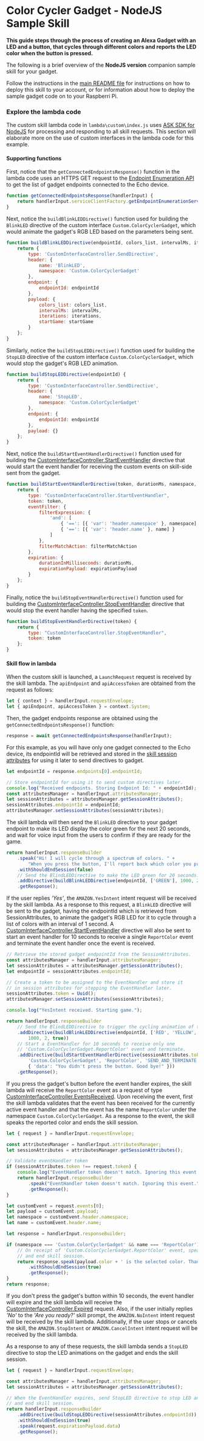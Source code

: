 # Color Cycler Gadget - NodeJS Sample Skill

**This guide steps through the process of creating an Alexa Gadget with an LED and a button, that cycles through different colors and reports the LED color when the button is pressed.**

The following is a brief overview of the **NodeJS version** companion sample skill for your gadget.

Follow the instructions in the [main README file](../../README.md) for instructions on how to deploy this skill to your account, or for information about how to deploy the sample gadget code on to your Raspberri Pi.


### Explore the lambda code

The custom skill lambda code in `lambda\custom\index.js` uses [ASK SDK for NodeJS](https://developer.amazon.com/docs/alexa-skills-kit-sdk-for-nodejs/overview.html) for processing and responding to all skill requests. This section will elaborate more on the use of custom interfaces in the lambda code for this example.

#### Supporting functions

First, notice that the `getConnectedEndpointsResponse()` function in the lambda code uses an HTTPS GET request to the [Endpoint Enumeration API](https://developer.amazon.com/docs/alexa-gadgets-toolkit/send-gadget-custom-directive-from-skill.html#call-endpoint-enumeration-api) to get the list of gadget endpoints connected to the Echo device.
```javascript
function getConnectedEndpointsResponse(handlerInput) {
    return handlerInput.serviceClientFactory.getEndpointEnumerationServiceClient().getEndpoints();
}
```

Next, notice the `buildBlinkLEDDirective()` function used for building the `BlinkLED` directive of the custom interface `Custom.ColorCyclerGadget`, which would animate the gadget's RGB LED based on the parameters being sent.

```javascript
function buildBlinkLEDDirective(endpointId, colors_list, intervalMs, iterations, startGame) {
    return {
        type: 'CustomInterfaceController.SendDirective',
        header: {
            name: 'BlinkLED',
            namespace: 'Custom.ColorCyclerGadget'
        },
        endpoint: {
            endpointId: endpointId
        },
        payload: {
            colors_list: colors_list,
            intervalMs: intervalMs,
            iterations: iterations,
            startGame: startGame
        }
    };
}
```

Similarly, notice the `buildStopLEDDirective()` function used for building the `StopLED` directive of the custom interface `Custom.ColorCyclerGadget`, which would stop the gadget's RGB LED animation.

```javascript
function buildStopLEDDirective(endpointId) {
    return {
        type: 'CustomInterfaceController.SendDirective',
        header: {
            name: 'StopLED',
            namespace: 'Custom.ColorCyclerGadget'
        },
        endpoint: {
            endpointId: endpointId
        },
        payload: {}
    };
}
```

Next, notice the `buildStartEventHandlerDirective()` function used for building the [CustomInterfaceController.StartEventHandler](https://developer.amazon.com/docs/alexa-gadgets-toolkit/receive-custom-event-from-gadget.html#start) directive that would start the event handler for receiving the custom events on skill-side sent from the gadget.

```javascript
function buildStartEventHandlerDirective(token, durationMs, namespace, name, filterMatchAction, expirationPayload) {
    return {
        type: "CustomInterfaceController.StartEventHandler",
        token: token,
        eventFilter: {
            filterExpression: {
                'and': [
                    { '==': [{ 'var': 'header.namespace' }, namespace] },
                    { '==': [{ 'var': 'header.name' }, name] }
                ]
            },
            filterMatchAction: filterMatchAction
        },
        expiration: {
            durationInMilliseconds: durationMs,
            expirationPayload: expirationPayload
        }
    };
}
```

Finally, notice the `buildStopEventHandlerDirective()` function used for building the [CustomInterfaceController.StopEventHandler](https://developer.amazon.com/docs/alexa-gadgets-toolkit/receive-custom-event-from-gadget.html#stop) directive that would stop the event handler having the specified `token`.

```javascript
function buildStopEventHandlerDirective(token) {
    return {
        type: "CustomInterfaceController.StopEventHandler",
        token: token
    };
}
```

#### Skill flow in lambda

When the custom skill is launched, a `LaunchRequest` request is received by the skill lambda. The `apiEndpoint` and `apiAccessToken` are obtained from the request as follows:
```javascript
let { context } = handlerInput.requestEnvelope;
let { apiEndpoint, apiAccessToken } = context.System;
```

Then, the gadget endpoints response are obtained using the `getConnectedEndpointsResponse()` function:
```javascript
response = await getConnectedEndpointsResponse(handlerInput);
```

For this example, as you will have only one gadget connected to the Echo device, its endpointId will be retrieved and stored in the [skill session attributes](https://developer.amazon.com/docs/custom-skills/manage-skill-session-and-session-attributes.html#save-data-during-the-session) for using it later to send directives to gadget.
```javascript
let endpointId = response.endpoints[0].endpointId;

// Store endpointId for using it to send custom directives later.
console.log("Received endpoints. Storing Endpoint Id: " + endpointId);
const attributesManager = handlerInput.attributesManager;
let sessionAttributes = attributesManager.getSessionAttributes();
sessionAttributes.endpointId = endpointId;  
attributesManager.setSessionAttributes(sessionAttributes);
```

The skill lambda will then send the `BlinkLED` directive to your gadget endpoint to make its LED display the color green for the next 20 seconds, and wait for voice input from the users to confirm if they are ready for the game.

```javascript
return handlerInput.responseBuilder
    .speak("Hi! I will cycle through a spectrum of colors. " +
        "When you press the button, I'll report back which color you pressed. Are you ready?")
    .withShouldEndSession(false)
    // Send the BlindLEDDirective to make the LED green for 20 seconds.
    .addDirective(buildBlinkLEDDirective(endpointId, ['GREEN'], 1000, 20, false))
    .getResponse();
```

If the user replies *'Yes'*, the `AMAZON.YesIntent` intent request will be received by the skill lambda. As a response to this request, a `BlinkLED` directive will be sent to the gadget, having the endpointId which is retrieved from SessionAttributes, to animate the gadget's RGB LED for it to cycle through a list of colors with an interval of 1 second.
A [CustomInterfaceController.StartEventHandler](https://developer.amazon.com/docs/alexa-gadgets-toolkit/receive-custom-event-from-gadget.html#start) directive will also be sent to start an event handler for 10 seconds to receive a single `ReportColor` event and terminate the event handler once the event is received.

```javascript
// Retrieve the stored gadget endpointId from the SessionAttributes.
const attributesManager = handlerInput.attributesManager;
let sessionAttributes = attributesManager.getSessionAttributes();
let endpointId = sessionAttributes.endpointId;

// Create a token to be assigned to the EventHandler and store it
// in session attributes for stopping the EventHandler later.
sessionAttributes.token = Uuid();
attributesManager.setSessionAttributes(sessionAttributes);

console.log("YesIntent received. Starting game.");

return handlerInput.responseBuilder
    // Send the BlindLEDDirective to trigger the cycling animation of the LED.
    .addDirective(buildBlinkLEDDirective(endpointId, ['RED', 'YELLOW', 'GREEN', 'CYAN', 'BLUE', 'PINK', 'WHITE'],
        1000, 2, true))
    // Start a EventHandler for 10 seconds to receive only one
    // 'Custom.ColorCyclerGadget.ReportColor' event and terminate.
    .addDirective(buildStartEventHandlerDirective(sessionAttributes.token, 10000,
        'Custom.ColorCyclerGadget', 'ReportColor', 'SEND_AND_TERMINATE',
        { 'data': "You didn't press the button. Good bye!" }))
    .getResponse();
```

If you press the gadget's button before the event handler expires, the skill lambda will receive the `ReportColor` event as a request of type [CustomInterfaceController.EventsReceived](https://developer.amazon.com/docs/alexa-gadgets-toolkit/receive-custom-event-from-gadget.html#received). Upon receiving the event, first the skill lambda validates that the event has been received for the currently active event handler and that the event has the name `ReportColor` under the namespace `Custom.ColorCyclerGadget`. As a response to the event, the skill speaks the reported color and ends the skill session.
```javascript
let { request } = handlerInput.requestEnvelope;

const attributesManager = handlerInput.attributesManager;
let sessionAttributes = attributesManager.getSessionAttributes();

// Validate eventHandler token
if (sessionAttributes.token !== request.token) {
    console.log("EventHandler token doesn't match. Ignoring this event.");
    return handlerInput.responseBuilder
        .speak("EventHandler token doesn't match. Ignoring this event.")
        .getResponse();
}

let customEvent = request.events[0];
let payload = customEvent.payload;
let namespace = customEvent.header.namespace;
let name = customEvent.header.name;

let response = handlerInput.responseBuilder;

if (namespace === 'Custom.ColorCyclerGadget' && name === 'ReportColor') {
    // On receipt of 'Custom.ColorCyclerGadget.ReportColor' event, speak the reported color
    // and end skill session.
    return response.speak(payload.color + ' is the selected color. Thank you for playing. Good bye!')
        .withShouldEndSession(true)
        .getResponse();
}
return response;
```

If you don't press the gadget's button within 10 seconds, the event handler will expire and the skill lambda will receive the [CustomInterfaceController.Expired](https://developer.amazon.com/docs/alexa-gadgets-toolkit/receive-custom-event-from-gadget.html#expired) request. Also, if the user initially replies *'No'* to the *'Are you ready?'* skill prompt, the `AMAZON.NoIntent` intent request will be received by the skill lambda. Additionally, if the user stops or cancels the skill, the `AMAZON.StopIntent` or `AMAZON.CancelIntent` intent request will be received by the skill lambda.

As a response to any of these requests, the skill lambda sends a `StopLED` directive to stop the LED animations on the gadget and ends the skill session.
```javascript
let { request } = handlerInput.requestEnvelope;

const attributesManager = handlerInput.attributesManager;
let sessionAttributes = attributesManager.getSessionAttributes();

// When the EventHandler expires, send StopLED directive to stop LED animation
// and end skill session.
return handlerInput.responseBuilder
    .addDirective(buildStopLEDDirective(sessionAttributes.endpointId))
    .withShouldEndSession(true)
    .speak(request.expirationPayload.data)
    .getResponse();
```